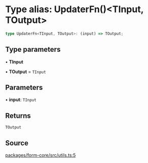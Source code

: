 # Type alias: UpdaterFn()\<TInput, TOutput\>

```ts
type UpdaterFn<TInput, TOutput>: (input) => TOutput;
```

## Type parameters

• **TInput**

• **TOutput** = `TInput`

## Parameters

• **input**: `TInput`

## Returns

`TOutput`

## Source

[packages/form-core/src/utils.ts:5](https://github.com/TanStack/form/blob/5c94fa159313e0b0411d49fbdc3b117336185e63/packages/form-core/src/utils.ts#L5)

